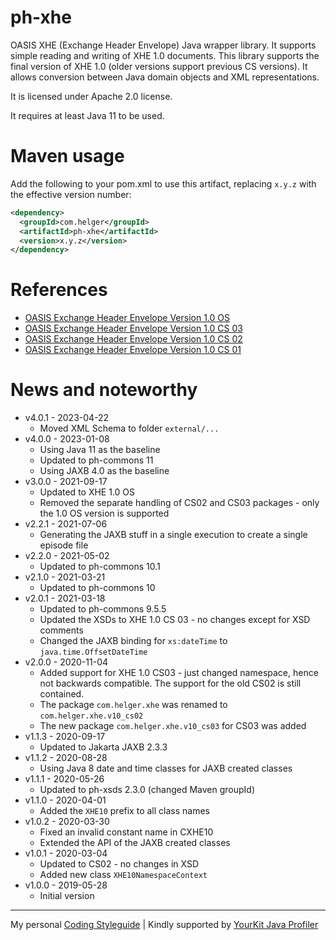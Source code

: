# ph-xhe

OASIS XHE (Exchange Header Envelope) Java wrapper library.
It supports simple reading and writing of XHE 1.0 documents. This library supports the final version of XHE 1.0 (older versions support previous CS versions).
It allows conversion between Java domain objects and XML representations.

It is licensed under Apache 2.0 license.

It requires at least Java 11 to be used.

# Maven usage

Add the following to your pom.xml to use this artifact, replacing `x.y.z` with the effective version number:

```xml
<dependency>
  <groupId>com.helger</groupId>
  <artifactId>ph-xhe</artifactId>
  <version>x.y.z</version>
</dependency>
```

# References

* [OASIS Exchange Header Envelope Version 1.0 OS](https://docs.oasis-open.org/bdxr/xhe/v1.0/xhe-v1.0-oasis.html)
* [OASIS Exchange Header Envelope Version 1.0 CS 03](https://docs.oasis-open.org/bdxr/xhe/v1.0/cs03/xhe-v1.0-cs03-oasis.html)
* [OASIS Exchange Header Envelope Version 1.0 CS 02](https://docs.oasis-open.org/bdxr/xhe/v1.0/cs02/xhe-v1.0-cs02-oasis.html)
* [OASIS Exchange Header Envelope Version 1.0 CS 01](https://docs.oasis-open.org/bdxr/xhe/v1.0/cs01/xhe-v1.0-cs01-oasis.html)

# News and noteworthy

* v4.0.1 - 2023-04-22
    * Moved XML Schema to folder `external/...`
* v4.0.0 - 2023-01-08
    * Using Java 11 as the baseline
    * Updated to ph-commons 11
    * Using JAXB 4.0 as the baseline
* v3.0.0 - 2021-09-17
    * Updated to XHE 1.0 OS
    * Removed the separate handling of CS02 and CS03 packages - only the 1.0 OS version is supported
* v2.2.1 - 2021-07-06
    * Generating the JAXB stuff in a single execution to create a single episode file
* v2.2.0 - 2021-05-02
    * Updated to ph-commons 10.1
* v2.1.0 - 2021-03-21
    * Updated to ph-commons 10
* v2.0.1 - 2021-03-18
    * Updated to ph-commons 9.5.5
    * Updated the XSDs to XHE 1.0 CS 03 - no changes except for XSD comments
    * Changed the JAXB binding for `xs:dateTime` to `java.time.OffsetDateTime`
* v2.0.0 - 2020-11-04
    * Added support for XHE 1.0 CS03 - just changed namespace, hence not backwards compatible. The support for the old CS02 is still contained.
    * The package `com.helger.xhe` was renamed to `com.helger.xhe.v10_cs02`
    * The new package `com.helger.xhe.v10_cs03` for CS03 was added
* v1.1.3 - 2020-09-17
    * Updated to Jakarta JAXB 2.3.3
* v1.1.2 - 2020-08-28
    * Using Java 8 date and time classes for JAXB created classes
* v1.1.1 - 2020-05-26
    * Updated to ph-xsds 2.3.0 (changed Maven groupId)
* v1.1.0 - 2020-04-01
    * Added the `XHE10` prefix to all class names
* v1.0.2 - 2020-03-30
    * Fixed an invalid constant name in CXHE10
    * Extended the API of the JAXB created classes
* v1.0.1 - 2020-03-04
    * Updated to CS02 - no changes in XSD
    * Added new class `XHE10NamespaceContext`
* v1.0.0 - 2019-05-28
    * Initial version

---

My personal [Coding Styleguide](https://github.com/phax/meta/blob/master/CodingStyleguide.md) |
Kindly supported by [YourKit Java Profiler](https://www.yourkit.com)
